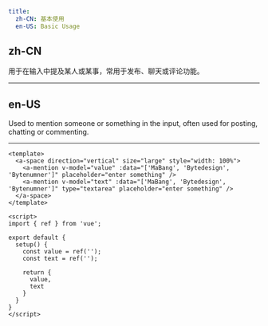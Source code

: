 ```yaml
title:
  zh-CN: 基本使用
  en-US: Basic Usage
```

## zh-CN

用于在输入中提及某人或某事，常用于发布、聊天或评论功能。

---

## en-US

Used to mention someone or something in the input, often used for posting, chatting or commenting.

---

```vue
<template>
  <a-space direction="vertical" size="large" style="width: 100%">
    <a-mention v-model="value" :data="['MaBang', 'Bytedesign', 'Bytenumner']" placeholder="enter something" />
    <a-mention v-model="text" :data="['MaBang', 'Bytedesign', 'Bytenumner']" type="textarea" placeholder="enter something" />
  </a-space>
</template>

<script>
import { ref } from 'vue';

export default {
  setup() {
    const value = ref('');
    const text = ref('');

    return {
      value,
      text
    }
  }
}
</script>
```
